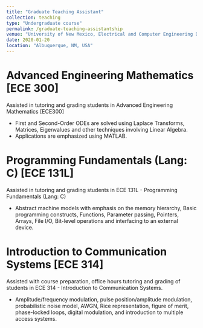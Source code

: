 ```yaml
---
title: "Graduate Teaching Assistant"
collection: teaching
type: "Undergraduate course"
permalink: /graduate-teaching-assistantship
venue: "University of New Mexico, Electrical and Computer Engineering Department"
date: 2020-01-20
location: "Albuquerque, NM, USA"
---
```


Advanced Engineering Mathematics [ECE 300]
======
Assisted in tutoring and grading students in Advanced Engineering Mathematics [ECE300]
- First and Second-Order ODEs are solved using Laplace Transforms, Matrices, Eigenvalues and other techniques involving Linear Algebra.
- Applications are emphasized using MATLAB.

Programming Fundamentals (Lang: C) [ECE 131L]
======
Assisted in tutoring and grading students in ECE 131L - Programming Fundamentals (Lang: C)
- Abstract machine models with emphasis on the memory hierarchy, Basic programming constructs, Functions, Parameter passing, Pointers, Arrays, File I/O, Bit-level operations and interfacing to an external device.

Introduction to Communication Systems [ECE 314]
======
Assisted with course preparation, office hours tutoring and grading of students in ECE 314 - Introduction to Communication Systems.
- Amplitude/frequency modulation, pulse position/amplitude modulation, probabilistic noise model, AWGN, Rice representation, figure of merit, phase-locked loops, digital modulation, and introduction to multiple access systems.
